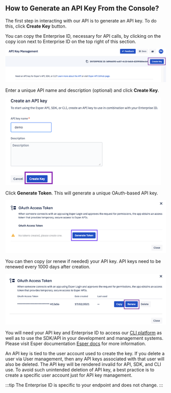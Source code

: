 ## How to Generate an API Key From the Console?

  

The first step in interacting with our API is to generate an API key. To do this, click **Create Key** button.

You can copy the Enterprise ID, necessary for API calls, by clicking on the copy icon next to Enterprise ID on the top right of this section.

![Create key button](./images/1-generateKey.png)

  
  

Enter a unique API name and description (optional) and click **Create Key**.

  
  

![Add key name](./images/2-create.png)

  

Click **Generate Token**. This will generate a unique OAuth-based API key.

  

![Generate button](./images/3-Token.png)

  

You can then copy (or renew if needed) your API key. API keys need to be renewed every 1000 days after creation.

  

![renew key button](./images/4-renew.png)

  
  

You will need your API key and Enterprise ID to access our  [CLI platform](https://github.com/esper-io/esper-cli) as well as to use the SDK/API in your development and management systems. Please visit Esper documentation [Esper docs](https://docs.esper.io/) for more information.

An API key is tied to the user account used to create the key. If you delete a user via User management, then any API keys associated with that user will also be deleted. The API key will be rendered invalid for API, SDK, and CLI use. To avoid such unintended deletion of API key, a best practice is to create a specific user account just for API key management. 

:::tip
The Enterprise ID is specific to your endpoint and does not change.
:::